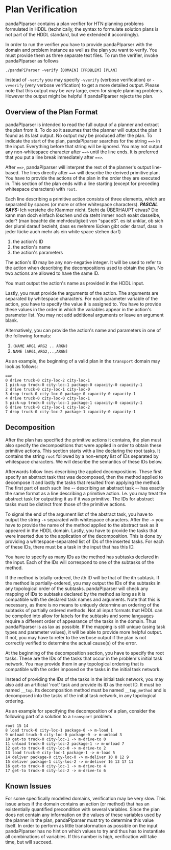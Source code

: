 # Plan Verification

pandaPIparser contains a plan verifier for HTN planning problems formulated in HDDL (technically, the syntax to formulate solution plans is not part of the HDDL standard, but we extended it accordingly).

In order to run the verifier you have to provide pandaPIparser with the domain and problem instance as well as the plan you want to verify.
You must provide them as three separate text files.
To run the verifier, invoke pandaPIparser as follows

```
./pandaPIParser -verify [DOMAIN] [PROBLEM] [PLAN]
```

Instead of `-verify` you may specify `-vverify` (verbose verification) or `-vvverify` (very verbose verification) to get a more detailed output.
Please note that this output may be *very* large, even for simple planning problems.
However the output might be helpful if pandaPIparser rejects the plan.


## Overview of the Plan Format

pandaPIparser is intended to read the full output of a planner and extract the plan from it.
To do so it assumes that the planner will output the plan it found as its last output.
No output may be produced after the plan.
To indicate the start of the plan, pandaPIparser searches for the string `==>` in the input.
Everything before that string will be ignored.
You may not output any non-whitespace character after `==>` until the line ends.
It is preferred that you put a line break immediately after `==>`.

After `==>`, pandaPIparser will interpret the rest of the planner's output line-based.
The lines directly after `==>` will describe the derived primitive plan.
You have to provide the actions of the plan in the order they are executed in.
This section of the plan ends with a line starting (except for preceding whitespace characters) with `root`.


Each line describing a primitive action consists of three elements, which are separated by spaces (or more or other whitespace characters). ***PASCAL SAYS:*** Ich verstehe die Klammer nicht. Steht da ÜBERHAUPT etwas? Die kann man doch einfach löschen und da steht immer noch exakt dasselbe, oder? (man beachte die mehrdeutigkeit von "spaceS". es ist unklar, ob sich der plural darauf bezieht, dass es mehrere lücken gibt oder darauf, dass in jeder lücke auch mehr als ein white space stehen darf)

1. the action's ID
2. the action's name
3. the action's parameters

The action's ID may be any non-negative integer.
It will be used to refer to the action when describing the decompositions used to obtain the plan.
No two actions are allowed to have the same ID.

You must output the action's name as provided in the HDDL input.

Lastly, you must provide the arguments of the action.
The arguments are separated by whitespace characters.
For each parameter variable of the action, you have to specify the value it is assigned to.
You have to provide these values in the order in which the variables appear in the action's parameter list.
You may not add additional arguments or leave an argument blank.


Alternatively, you can provide the action's name and parameters in one of the following formats:

1. ``(NAME ARG1 ARG2 .. ARGN)``
2. ``NAME [ARG1,ARG2,..,ARGN]``

As an example, the beginning of a valid plan in the `transport` domain may look as follows:

```
==>
0 drive truck-0 city-loc-2 city-loc-1
1 pick-up truck-0 city-loc-1 package-0 capacity-0 capacity-1
2 drive truck-0 city-loc-1 city-loc-0
3 drop truck-0 city-loc-0 package-0 capacity-0 capacity-1
4 drive truck-0 city-loc-0 city-loc-1
5 pick-up truck-0 city-loc-1 package-1 capacity-0 capacity-1
6 drive truck-0 city-loc-1 city-loc-2
7 drop truck-0 city-loc-2 package-1 capacity-0 capacity-1
```

## Decomposition

After the plan has specified the primitive actions it contains, the plan must also specify the decompositions that were applied in order to obtain these primitive actions.
This section starts with a line declaring the root tasks.
It contains the string `root` followed by a non-empty list of IDs separated by whitespace characters.
We will describe the semantics of these IDs below.


Afterwards follow lines describing the applied decompositions.
These first specify an abstract task that was decomposed, then the method applied to decompose it and lastly the tasks that resulted from applying the method.
The first part of each such line -- describing an abstract task -- has exactly the same format as a line describing a primitive action.
I.e. you may treat the abstract task for outputting it as if it was primitive.
The IDs for abstract tasks must be distinct from those of the primitive actions.

To signal the end of the argument list of the abstract task, you have to output the string `->` separated with whitespace characters.
After the `->` you have to provide the name of the method applied to the abstract task as it appeared in the HDDL domain.
Lastly, you have to provide the tasks that were inserted due to the application of the decomposition.
This is done by providing a whitespace-separated list of IDs of the inserted tasks.
For each of these IDs, there must be a task in the input that has this ID.


You have to specify as many IDs as the method has subtasks declared in the input.
Each of the IDs will correspond to one of the subtasks of the method.

If the method is totally-ordered, the *i*th ID will be that of the *i*th subtask.
If the method is partially-ordered, you may output the IDs of the subtasks in any topological order of the subtasks.
pandaPIparser will check any mapping of IDs to subtasks declared by the method as long as it is compatible with the declared task names and arguments.
Note that this is necessary, as there is no means to uniquely determine an ordering of the subtasks of partially ordered methods.
Not all input formats that HDDL can be compiled into allow for labels for the subtasks and some languages require a different order of appearance of the tasks in the domain.
Thus pandaPIparser is as lax as possible.
If the mapping is still unique (using task types and parameter values), it will be able to provide more helpful output.
If not, you may have to refer to the verbose output if the plan is not correctly verified to determine the actual cause(s) of the error.


At the beginning of the decomposition section, you have to specify the root tasks.
These are the IDs of the tasks that occur in the problem's initial task network.
You may provide them in any topological ordering that is compatible with the order imposed on the tasks in the initial task network.

Instead of providing the IDs of the tasks in the initial task network, you may also add an artificial 'root' task and provide its ID as the root ID.
It must be named `__top`.
Its decomposition method must be named `__top_method` and is decomposed into the tasks of the initial task network, in any topological ordering.


As an example for specifying the decomposition of a plan, consider the following part of a solution to a `transport` problem.

```
root 15 14
8 load truck-0 city-loc-1 package-0 -> m-load 1
9 unload truck-0 city-loc-0 package-0 -> m-unload 3
10 get-to truck-0 city-loc-1 -> m-drive-to 0
11 unload truck-0 city-loc-2 package-1 -> m-unload 7
12 get-to truck-0 city-loc-0 -> m-drive-to 2
13 load truck-0 city-loc-1 package-1 -> m-load 5
14 deliver package-0 city-loc-0 -> m-deliver 10 8 12 9
15 deliver package-1 city-loc-2 -> m-deliver 16 13 17 11
16 get-to truck-0 city-loc-1 -> m-drive-to 4
17 get-to truck-0 city-loc-2 -> m-drive-to 6
```


## Known Issues

For some specifically modelled domains, verification may be very slow.
This issue arises if the domain contains an action (or method) that has an existentially quantified precondition with several variables.
Since the plan does not contain any information on the values of these variables used by the planner in the plan, pandaPIparser must try to determine this value itself.
In order to perform as little transformation as possible on the input pandaPIparser has no hint on which values to try and thus has to instantiate all combinations of variables.
If this number is high, verification will take time, but will succeed.
